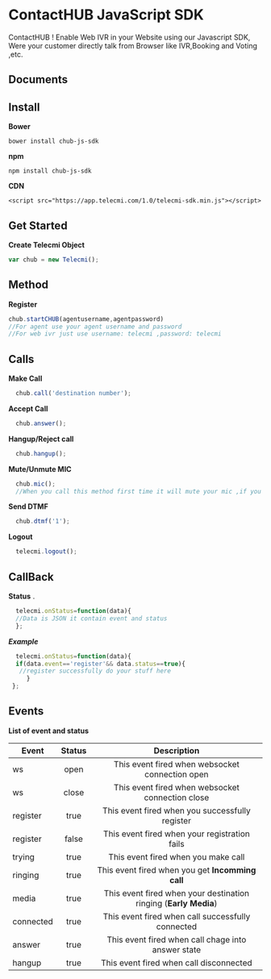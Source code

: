 ContactHUB JavaScript SDK
===================


ContactHUB ! Enable Web IVR in your Website using our Javascript SDK, Were your customer directly talk from  Browser like IVR,Booking and Voting ,etc.




Documents
-------------

## **Install**

 **Bower**

    bower install chub-js-sdk

**npm**

    npm install chub-js-sdk

**CDN**

    <script src="https://app.telecmi.com/1.0/telecmi-sdk.min.js"></script>

## **Get Started**

**Create Telecmi Object**  

```javascript
var chub = new Telecmi(); 
```

## Method
**Register**

```javascript
chub.startCHUB(agentusername,agentpassword)
//For agent use your agent username and password
//For web ivr just use username: telecmi ,password: telecmi
```




## Calls
**Make Call**

```javascript
  chub.call('destination number');
```


**Accept Call**

```javascript
  chub.answer();
```


**Hangup/Reject call**

```javascript
  chub.hangup();
```
**Mute/Unmute MIC**
```javascript
  chub.mic();
  //When you call this method first time it will mute your mic ,if you call second time it will unmute your mic
```
**Send DTMF**

```javascript
  chub.dtmf('1');
```

**Logout**

```javascript
  telecmi.logout();
```
## CallBack
**Status**
 .
```javascript
  telecmi.onStatus=function(data){
  //Data is JSON it contain event and status
  };
```

***Example***
```javascript
  telecmi.onStatus=function(data){
  if(data.event=='register'&& data.status==true){
   //register successfully do your stuff here
     }
 };
```

## Events

**List of event and status**

| Event      | Status     | Description
| ------------- |:-------------:|:-------------:| 
| ws  | open | This event fired when websocket connection open |
| ws  | close | This event fired when websocket connection close |
| register | true | This event fired when you successfully register  |
| register | false | This event fired when your registration fails  |
| trying | true | This event fired when you make call  |
| ringing | true | This event fired when  you get **Incomming call** |
| media | true | This event fired when your destination ringing (**Early Media**)
| connected | true | This event fired when call successfully connected |
| answer | true | This event fired when call chage into  answer state|
| hangup | true | This event fired when call disconnected |

